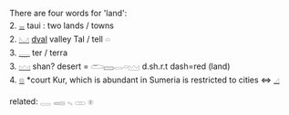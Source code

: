 There are four words for 'land':  
2. [𓈇](𓈇)  taui : two lands / towns  
2. [𓈋](𓈋) [dval](Dual) valley Tal / tell 𓏏  
3. [𓇾](𓇾) ter / terra  
3. [𓈉](𓈉) shan? desert = 𓂧𓈙𓂋𓏏𓈉 d.sh.r.t dash=red (land)  
4. [𓊖](𓊖) *court Kur, which is abundant in Sumeria is restricted to cities ⇔ [𓈎](𓈎)  

related: 𓇿 𓈄 𓈅 𓊔 𓊕  
